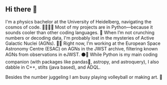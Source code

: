 ## Hi there 👋

I'm a physics bachelor at the University of Heidelberg, navigating the cosmos of code. 🌌👩🏽‍💻
Most of my projects are in Python—because it sounds cooler than other coding languages. 🐍 
When I’m not crunching numbers or decoding data, I'm probably lost in the mysteries of Active Galactic Nuclei (AGNs). 🚀🔭
Right now, I’m working at the European Space Astronomy Centre (ESAC) on AGNs in the JWST archive, filtering known AGNs from observations in eJWST. ⚫️👾
While Python is my main coding companion (with packages like pandas🐼, astropy, and astroquery), I also dabble in C++, stilts (java based), and ADQL. 

Besides the number juggeling I am busy playing volleyball or making art. 🏐
